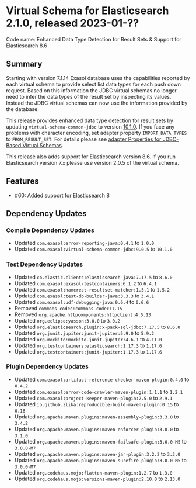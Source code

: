 # Virtual Schema for Elasticsearch 2.1.0, released 2023-01-??

Code name: Enhanced Data Type Detection for Result Sets & Support for Elasticsearch 8.6

## Summary

Starting with version 7.1.14 Exasol database uses the capabilities reported by each virtual schema to provide select list data types for each push down request. Based on this information the JDBC virtual schemas no longer need to infer the data types of the result set by inspecting its values. Instead the JDBC virtual schemas can now use the information provided by the database.

This release provides enhanced data type detection for result sets by updating `virtual-schema-common-jdbc` to version [10.1.0](https://github.com/exasol/virtual-schema-common-jdbc/releases/tag/10.1.0). If you face any problems with character encoding, set adapter property `IMPORT_DATA_TYPES` to `FROM_RESULT_SET`. For details please see [adapter Properties for JDBC-Based Virtual Schemas](https://github.com/exasol/virtual-schema-common-jdbc/blob/main/README.md#adapter-properties-for-jdbc-based-virtual-schemas).

This release also adds support for Elasticsearch version 8.6. If you run Elasticsearch version 7.x please use version 2.0.5 of the virtual schema.

## Features

* #60: Added support for Elasticsearch 8

## Dependency Updates

### Compile Dependency Updates

* Updated `com.exasol:error-reporting-java:0.4.1` to `1.0.0`
* Updated `com.exasol:virtual-schema-common-jdbc:9.0.5` to `10.1.0`

### Test Dependency Updates

* Updated `co.elastic.clients:elasticsearch-java:7.17.5` to `8.6.0`
* Updated `com.exasol:exasol-testcontainers:6.1.2` to `6.4.1`
* Updated `com.exasol:hamcrest-resultset-matcher:1.5.1` to `1.5.2`
* Updated `com.exasol:test-db-builder-java:3.3.3` to `3.4.1`
* Updated `com.exasol:udf-debugging-java:0.6.4` to `0.6.6`
* Removed `commons-codec:commons-codec:1.15`
* Removed `org.apache.httpcomponents:httpclient:4.5.13`
* Updated `org.eclipse:yasson:3.0.0` to `3.0.2`
* Updated `org.elasticsearch.plugin:x-pack-sql-jdbc:7.17.5` to `8.6.0`
* Updated `org.junit.jupiter:junit-jupiter:5.9.0` to `5.9.2`
* Updated `org.mockito:mockito-junit-jupiter:4.6.1` to `4.11.0`
* Updated `org.testcontainers:elasticsearch:1.17.3` to `1.17.6`
* Updated `org.testcontainers:junit-jupiter:1.17.3` to `1.17.6`

### Plugin Dependency Updates

* Updated `com.exasol:artifact-reference-checker-maven-plugin:0.4.0` to `0.4.2`
* Updated `com.exasol:error-code-crawler-maven-plugin:1.1.1` to `1.2.1`
* Updated `com.exasol:project-keeper-maven-plugin:2.5.0` to `2.9.1`
* Updated `io.github.zlika:reproducible-build-maven-plugin:0.15` to `0.16`
* Updated `org.apache.maven.plugins:maven-assembly-plugin:3.3.0` to `3.4.2`
* Updated `org.apache.maven.plugins:maven-enforcer-plugin:3.0.0` to `3.1.0`
* Updated `org.apache.maven.plugins:maven-failsafe-plugin:3.0.0-M5` to `3.0.0-M7`
* Updated `org.apache.maven.plugins:maven-jar-plugin:3.2.2` to `3.3.0`
* Updated `org.apache.maven.plugins:maven-surefire-plugin:3.0.0-M5` to `3.0.0-M7`
* Updated `org.codehaus.mojo:flatten-maven-plugin:1.2.7` to `1.3.0`
* Updated `org.codehaus.mojo:versions-maven-plugin:2.10.0` to `2.13.0`
